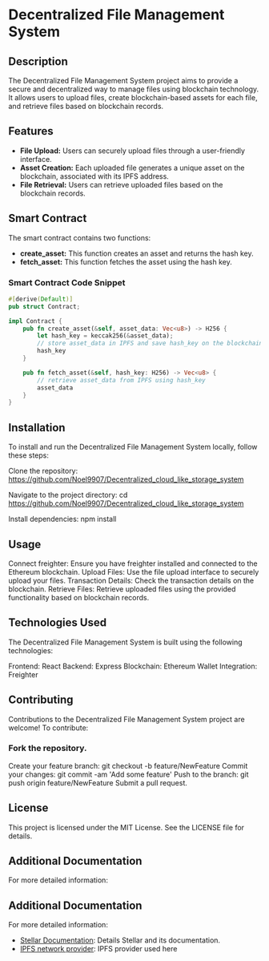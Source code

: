 # Decentralized File Management System

## Description
The Decentralized File Management System project aims to provide a secure and decentralized way to manage files using blockchain technology. It allows users to upload files, create blockchain-based assets for each file, and retrieve files based on blockchain records.

## Features
- **File Upload:** Users can securely upload files through a user-friendly interface.
- **Asset Creation:** Each uploaded file generates a unique asset on the blockchain, associated with its IPFS address.
- **File Retrieval:** Users can retrieve uploaded files based on the blockchain records.

## Smart Contract
The smart contract contains two functions:
- **create_asset:** This function creates an asset and returns the hash key.
- **fetch_asset:** This function fetches the asset using the hash key.

### Smart Contract Code Snippet
```rust
#[derive(Default)]
pub struct Contract;

impl Contract {
    pub fn create_asset(&self, asset_data: Vec<u8>) -> H256 {
        let hash_key = keccak256(&asset_data);
        // store asset_data in IPFS and save hash_key on the blockchain
        hash_key
    }

    pub fn fetch_asset(&self, hash_key: H256) -> Vec<u8> {
        // retrieve asset_data from IPFS using hash_key
        asset_data
    }
}

```
## Installation
To install and run the Decentralized File Management System locally, follow these steps:

Clone the repository:  https://github.com/Noel9907/Decentralized_cloud_like_storage_system

Navigate to the project directory: cd https://github.com/Noel9907/Decentralized_cloud_like_storage_system

Install dependencies: npm install


## Usage
Connect freighter: Ensure you have freighter installed and connected to the Ethereum blockchain.
Upload Files: Use the file upload interface to securely upload your files.
Transaction Details: Check the transaction details on the blockchain.
Retrieve Files: Retrieve uploaded files using the provided functionality based on blockchain records.

## Technologies Used
The Decentralized File Management System is built using the following technologies:

Frontend: React
Backend: Express
Blockchain: Ethereum
Wallet Integration: Freighter 

## Contributing
Contributions to the Decentralized File Management System project are welcome! To contribute:

### Fork the repository.
Create your feature branch: git checkout -b feature/NewFeature
Commit your changes: git commit -am 'Add some feature'
Push to the branch: git push origin feature/NewFeature
Submit a pull request.

## License
This project is licensed under the MIT License. See the LICENSE file for details.

## Additional Documentation
For more detailed information:


## Additional Documentation
For more detailed information:
- [Stellar Documentation](https://developers.stellar.org/docs): Details Stellar and its documentation.
- [IPFS network provider](https://www.pinata.cloud/): IPFS provider used here
